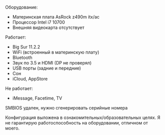 Оборудование:
- Материнская плата AsRock z490m itx/ac
- Процессор Intel i7 10700
- Внешняя видеокарта отсутствует

Работает:
- Big Sur 11.2.2
- WiFi (встроенный в материнскую плату)
- Bluetooth
- Звук по 3.5 и HDMI (DP не проверял)
- USB порты (задние и передние)
- Сон
- iCloud, AppStore

Не работает:
- iMessage, Facetime, TV

SMBIOS удален, нужно сгенерировать серийные номера

Конфигурация выложена в ознакомительных/образовательных целях. Я не гарантирую работоспособность на оборудовании, отличном от моего.
